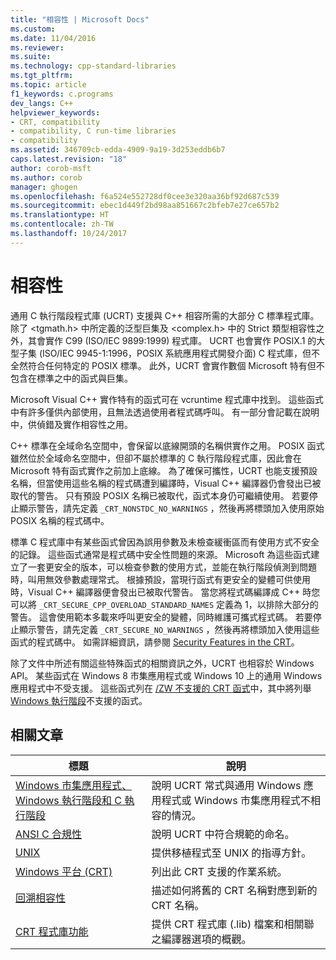 ```yaml
---
title: "相容性 | Microsoft Docs"
ms.custom: 
ms.date: 11/04/2016
ms.reviewer: 
ms.suite: 
ms.technology: cpp-standard-libraries
ms.tgt_pltfrm: 
ms.topic: article
f1_keywords: c.programs
dev_langs: C++
helpviewer_keywords:
- CRT, compatibility
- compatibility, C run-time libraries
- compatibility
ms.assetid: 346709cb-edda-4909-9a19-3d253eddb6b7
caps.latest.revision: "18"
author: corob-msft
ms.author: corob
manager: ghogen
ms.openlocfilehash: f6a524e552728df0cee3e320aa36bf92d687c539
ms.sourcegitcommit: ebec1d449f2bd98aa851667c2bfeb7e27ce657b2
ms.translationtype: HT
ms.contentlocale: zh-TW
ms.lasthandoff: 10/24/2017
---
```

# <a name="compatibility"></a>相容性
通用 C 執行階段程式庫 (UCRT) 支援與 C++ 相容所需的大部分 C 標準程式庫。 除了 \<tgmath.h> 中所定義的泛型巨集及 \<complex.h> 中的 Strict 類型相容性之外，其會實作 C99 (ISO/IEC 9899:1999) 程式庫。 UCRT 也會實作 POSIX.1 的大型子集 (ISO/IEC 9945-1:1996，POSIX 系統應用程式開發介面) C 程式庫，但不全然符合任何特定的 POSIX 標準。  此外，UCRT 會實作數個 Microsoft 特有但不包含在標準之中的函式與巨集。  
  
 Microsoft Visual C++ 實作特有的函式可在 vcruntime 程式庫中找到。  這些函式中有許多僅供內部使用，且無法透過使用者程式碼呼叫。 有一部分會記載在說明中，供偵錯及實作相容性之用。  
  
 C++ 標準在全域命名空間中，會保留以底線開頭的名稱供實作之用。 POSIX 函式雖然位於全域命名空間中，但卻不屬於標準的 C 執行階段程式庫，因此會在 Microsoft 特有函式實作之前加上底線。 為了確保可攜性，UCRT 也能支援預設名稱，但當使用這些名稱的程式碼遭到編譯時，Visual C++ 編譯器仍會發出已被取代的警告。 只有預設 POSIX 名稱已被取代，函式本身仍可繼續使用。 若要停止顯示警告，請先定義 `_CRT_NONSTDC_NO_WARNINGS` ，然後再將標頭加入使用原始 POSIX 名稱的程式碼中。  
  
 標準 C 程式庫中有某些函式曾因為誤用參數及未檢查緩衝區而有使用方式不安全的記錄。 這些函式通常是程式碼中安全性問題的來源。 Microsoft 為這些函式建立了一套更安全的版本，可以檢查參數的使用方式，並能在執行階段偵測到問題時，叫用無效參數處理常式。  根據預設，當現行函式有更安全的變體可供使用時，Visual C++ 編譯器便會發出已被取代警告。 當您將程式碼編譯成 C++ 時您可以將 `_CRT_SECURE_CPP_OVERLOAD_STANDARD_NAMES` 定義為 1，以排除大部分的警告。 這會使用範本多載來呼叫更安全的變體，同時維護可攜式程式碼。 若要停止顯示警告，請先定義 `_CRT_SECURE_NO_WARNINGS` ，然後再將標頭加入使用這些函式的程式碼中。 如需詳細資訊，請參閱 [Security Features in the CRT](../c-runtime-library/security-features-in-the-crt.md)。  
  
 除了文件中所述有關這些特殊函式的相關資訊之外，UCRT 也相容於 Windows API。  某些函式在 Windows 8 市集應用程式或 Windows 10 上的通用 Windows 應用程式中不受支援。 這些函式列在 [/ZW 不支援的 CRT 函式](http://msdn.microsoft.com/library/windows/apps/jj606124.aspx)中，其中將列舉 [Windows 執行階段](http://msdn.microsoft.com/en-us/9a1a18b8-9802-4ec5-b9de-0d2dfdf414e9)不支援的函式。  
  
## <a name="related-articles"></a>相關文章  
  
|標題|說明|  
|-----------|-----------------|  
|[Windows 市集應用程式、Windows 執行階段和 C 執行階段](../c-runtime-library/windows-store-apps-the-windows-runtime-and-the-c-run-time.md)|說明 UCRT 常式與通用 Windows 應用程式或 Windows 市集應用程式不相容的情況。|  
|[ANSI C 合規性](../c-runtime-library/ansi-c-compliance.md)|說明 UCRT 中符合規範的命名。|  
|[UNIX](../c-runtime-library/unix.md)|提供移植程式至 UNIX 的指導方針。|  
|[Windows 平台 (CRT)](../c-runtime-library/windows-platforms-crt.md)|列出此 CRT 支援的作業系統。|  
|[回溯相容性](../c-runtime-library/backward-compatibility.md)|描述如何將舊的 CRT 名稱對應到新的 CRT 名稱。|  
|[CRT 程式庫功能](../c-runtime-library/crt-library-features.md)|提供 CRT 程式庫 (.lib) 檔案和相關聯之編譯器選項的概觀。|